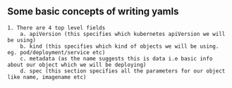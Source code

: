 ## Some basic concepts of writing yamls

	1. There are 4 top level fields
		a. apiVersion (this specifies which kubernetes apiVersion we will be using)
		b. kind (this specifies which kind of objects we will be using. eg. pod/deployment/service etc)
		c. metadata (as the name suggests this is data i.e basic info about our object which we will be deploying)
		d. spec (this section specifies all the parameters for our object like name, imagename etc)
